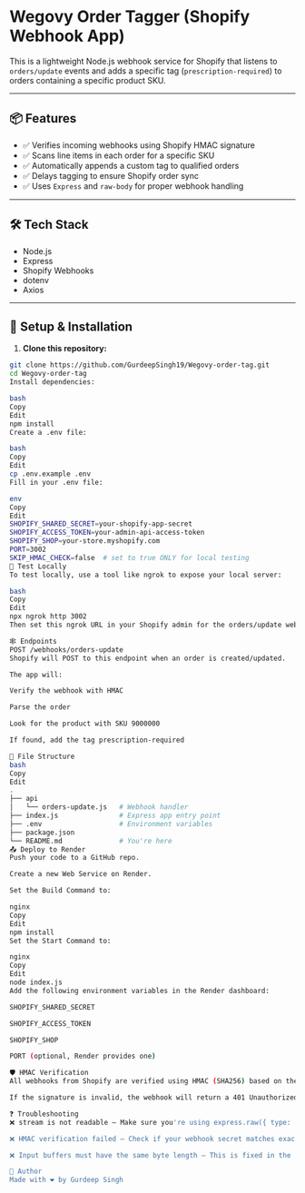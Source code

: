 # Wegovy Order Tagger (Shopify Webhook App)

This is a lightweight Node.js webhook service for Shopify that listens to `orders/update` events and adds a specific tag (`prescription-required`) to orders containing a specific product SKU.

---

## 📦 Features

- ✅ Verifies incoming webhooks using Shopify HMAC signature
- ✅ Scans line items in each order for a specific SKU
- ✅ Automatically appends a custom tag to qualified orders
- ✅ Delays tagging to ensure Shopify order sync
- ✅ Uses `Express` and `raw-body` for proper webhook handling

---

## 🛠️ Tech Stack

- Node.js
- Express
- Shopify Webhooks
- dotenv
- Axios

---

## 🚀 Setup & Installation

1. **Clone this repository:**

```bash
git clone https://github.com/GurdeepSingh19/Wegovy-order-tag.git
cd Wegovy-order-tag
Install dependencies:

bash
Copy
Edit
npm install
Create a .env file:

bash
Copy
Edit
cp .env.example .env
Fill in your .env file:

env
Copy
Edit
SHOPIFY_SHARED_SECRET=your-shopify-app-secret
SHOPIFY_ACCESS_TOKEN=your-admin-api-access-token
SHOPIFY_SHOP=your-store.myshopify.com
PORT=3002
SKIP_HMAC_CHECK=false  # set to true ONLY for local testing
🧪 Test Locally
To test locally, use a tool like ngrok to expose your local server:

bash
Copy
Edit
npx ngrok http 3002
Then set this ngrok URL in your Shopify admin for the orders/update webhook.

🕸️ Endpoints
POST /webhooks/orders-update
Shopify will POST to this endpoint when an order is created/updated.

The app will:

Verify the webhook with HMAC

Parse the order

Look for the product with SKU 9000000

If found, add the tag prescription-required

🧰 File Structure
bash
Copy
Edit
.
├── api
│   └── orders-update.js   # Webhook handler
├── index.js               # Express app entry point
├── .env                   # Environment variables
├── package.json
└── README.md              # You're here
📤 Deploy to Render
Push your code to a GitHub repo.

Create a new Web Service on Render.

Set the Build Command to:

nginx
Copy
Edit
npm install
Set the Start Command to:

nginx
Copy
Edit
node index.js
Add the following environment variables in the Render dashboard:

SHOPIFY_SHARED_SECRET

SHOPIFY_ACCESS_TOKEN

SHOPIFY_SHOP

PORT (optional, Render provides one)

🛡️ HMAC Verification
All webhooks from Shopify are verified using HMAC (SHA256) based on the request body and shared secret.

If the signature is invalid, the webhook will return a 401 Unauthorized.

❓ Troubleshooting
❌ stream is not readable — Make sure you're using express.raw({ type: 'application/json' }) in index.js.

❌ HMAC verification failed — Check if your webhook secret matches exactly.

❌ Input buffers must have the same byte length — This is fixed in the latest verifyHmac() function.

👤 Author
Made with ❤️ by Gurdeep Singh
